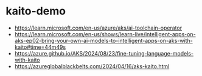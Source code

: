 # kaito-demo

* https://learn.microsoft.com/en-us/azure/aks/ai-toolchain-operator
* https://learn.microsoft.com/en-us/shows/learn-live/intelligent-apps-on-aks-ep02-bring-your-own-ai-models-to-intelligent-apps-on-aks-with-kaito#time=44m49s
* https://azure.github.io/AKS/2024/08/23/fine-tuning-language-models-with-kaito
* https://azureglobalblackbelts.com/2024/04/16/aks-kaito.html
